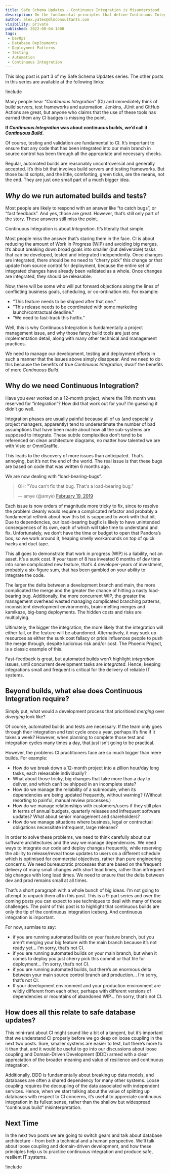 ```yaml
---
title: Safe Schema Updates - Continuous Integration is Misunderstood
description: On the fundamental principles that define Continuous Integration, and the unfortunate, but common, practice of superficially adopting specific practices, without a proper appreciation of how to use them effectively. 
author: alex.yates@dlmconsultants.com
visibility: private
published: 2022-08-04-1400
tags:
 - DevOps
 - Database Deployments
 - Deployment Patterns
 - Testing
 - Automation
 - Continuous Integration
---
```


This blog post is part 3 of my Safe Schema Updates series. The other posts in this series are available at the following links:

!include <safe-schema-updates-posts>

Many people hear *“Continuous Integration”* (CI) and immediately think of build servers, test frameworks and automation. Jenkins, JUnit and GitHub Actions are great, but anyone who claims that the use of these tools has earned them any CI badges is missing the point.

**If *Continuous Integration* was about continuous builds, we’d call it *Continuous Build*.**

Of course, testing and validation are fundamental to CI. It’s important to ensure that any code that has been integrated into our main branch in source control has been through all the appropriate and necessary checks.

Regular, automated builds are reasonably uncontroversial and generally accepted. It’s this bit that involves build servers and testing frameworks. But those build scripts, and the little, comforting, green ticks, are the means, not the end. They are just one small part of a much bigger idea.

## *Why* do we run automated builds and tests?

Most people are likely to respond with an answer like “to catch bugs”, or “fast feedback”. And yes, those are great. However, that’s still only part of the story. These answers still miss the point.

Continuous Integration is about *Integration*. It’s literally that simple.

Most people miss the answer that’s staring them in the face. CI is about reducing the amount of Work in Progress (WIP) and avoiding big merges. It’s about breaking down broad goals into smaller (but deliverable) tasks that can be developed, tested and integrated independently. Once changes are integrated, there should be no need to “cherry pick” this change or that update from source control for deployment, because the entire set of integrated changes have already been validated as a whole. Once changes are integrated, they should be releasable.

Now, there will be some who will put forward objections along the lines of conflicting business goals, scheduling, or co-ordination etc. For example:
- “This feature needs to be shipped after that one.”
- "This release needs to be coordinated with some marketing launch/contractual deadline.”
- “We need to fast-track this hotfix.”

Well, this is why Continuous Integration is fundamentally a project management issue, and why those fancy build tools are just one implementation detail, along with many other technical and management practices.

We need to manage our development, testing and deployment efforts in such a manner that the issues above simply disappear. And we need to do this because the benefits of true *Continuous Integration*, dwarf the benefits of mere *Continuous Build*.

## Why do we need Continuous Integration?

Have you ever worked on a 12-month project, where the 11th month was reserved for “integration”? How did that work out for you? I’m guessing it didn’t go well.

Integration phases are usually painful because all of us (and especially project managers, apparently) tend to underestimate the number of bad assumptions that have been made about how all the sub-systems are supposed to integrate. These subtle complexities don’t tend to be referenced on clean architecture diagrams, no matter how talented we are with Visio or OmniGraffle.

This leads to the discovery of more issues than anticipated. That’s annoying, but it’s not the end of the world. The real issue is that these bugs are based on code that was written 6 months ago. 

We are now dealing with “load-bearing-bugs”.

<blockquote class="twitter-tweet"><p lang="en" dir="ltr">OH: &quot;You can&#39;t fix that bug. That&#39;s a load-bearing bug.&quot;</p>&mdash; amye (@amye) <a href="https://twitter.com/amye/status/1097686448260579328?ref_src=twsrc%5Etfw">February 19, 2019</a></blockquote> <script async src="https://platform.twitter.com/widgets.js" charset="utf-8"></script> 

Each issue is now orders of magnitude more tricky to fix, since to resolve the problem cleanly would require a complicated refactor and probably a fundamental rethink about how this bit is supposed to work with that bit. Due to dependencies, our load-bearing bugfix is likely to have unintended consequences of its own, each of which will take time to understand and fix. Unfortunately, we don’t have the time or budget to open that Pandora’s box, so we work around it, heaping smelly workarounds on top of quick hacks and duct tape.

This all goes to demonstrate that work in progress (WIP) is a liability, not an asset. It’s a sunk cost. If your team of 8 has invested 6 months of dev time into some complicated new feature, that’s 4 developer-years of investment, probably a six-figure sum, that has been gambled on your ability to integrate the code.

The larger the delta between a development branch and main, the more complicated the merge and the greater the chance of hitting a nasty load-bearing bug. Additionally, the more concurrent WIP, the greater the management overhead wasted managing complicated branching patterns, inconsistent development environments, brain-melting merges and kamikaze, big-bang deployments. The hidden costs and risks are multiplying.

Ultimately, the bigger the integration, the more likely that the integration will either fail, or the feature will be abandoned. Alternatively, it may suck up resources as either the sunk cost fallacy or pride influences people to push the merge through, despite ludicrous risk and/or cost. The Phoenix Project, is a classic example of this.

Fast-feedback is great, but automated builds won’t highlight *integration* issues, until concurrent development tasks are *integrated*. Hence, keeping integrations small and frequent is critical for the delivery of reliable IT systems.

## Beyond builds, what else does Continuous Integration require?

Simply put, what would a development process that prioritised *merging* over *diverging* look like?

Of course, automated builds and tests are necessary. If the team only goes through their integration and test cycle once a year, perhaps it’s fine if it takes a week? However, when planning to complete those test and integration cycles many times a day, that just isn’t going to be practical.

However, the problems CI practitioners face are so much bigger than mere builds. For example:

- How do we break down a 12-month project into a zillion hour/day long tasks, each releasable individually?
- What about those tricky, big changes that take more than a day to deliver, and which can’t be shipped in an incomplete state? 
- How do we manage the reliability of a submodule, when its dependencies are being updated frequently, without warning? (Without resorting to painful, manual review processes.)
- How do we manage relationships with customers/users if they still plan in terms of annual budgets, quarterly releases and infrequent software updates? What about senior management and shareholders?
- How do we manage situations where business, legal or contractual obligations necessitate infrequent, large releases?

In order to solve these problems, we need to think carefully about our software architectures and the way we manage dependencies. We need ways to integrate our code and deploy changes frequently, while reserving the ability to release/reveal those updates to users on a different schedule which is optimised for commercial objectives, rather than pure engineering concerns. We need bureaucratic processes that are based on the frequent delivery of many small changes with short lead times, rather than infrequent big changes with long lead times. We need to ensure that the delta between dev and prod remains small at all times.

That’s a short paragraph with a whole bunch of big ideas. I’m not going to attempt to unpack them all in this post. This is a 9-part series and over the coming posts you can expect to see techniques to deal with many of those challenges. The point of this post is to highlight that continuous builds are only the tip of the continuous integration iceberg. And continuous integration is important.

For now, surmise to say:
- if you are running automated builds on your feature branch, but you aren’t merging your big feature with the main branch because it’s not ready yet… I’m sorry, that’s not CI.
- if you are running automated builds on your main branch, but when it comes to deploy you just cherry pick this commit or that file for deployment… I’m sorry, that’s not CI.
- if you are running automated builds, but there’s an enormous delta between your main source control branch and production… I’m sorry, that’s not CI.
- If your development environment and your production environment are wildly different from each other, perhaps with different versions of dependencies or mountains of abandoned WIP… I’m sorry, that’s not CI.

## How does all this relate to safe database updates?

This mini-rant about CI might sound like a bit of a tangent, but it’s important that we understand CI properly before we go deep on loose coupling in the next two posts. Sure, smaller systems are easier to test, but there’s more to it than that, and it would be useful to go into our discussions about loose coupling and Domain-Driven Development (DDD) armed with a clear appreciation of the broader meaning and value of resilience and continuous integration.

Additionally, DDD is fundamentally about breaking up data models, and databases are often a shared dependency for many other systems. Loose coupling requires the decoupling of the data associated with independent services. Hence, when we start talking about the value of splitting up databases with respect to CI concerns, it’s useful to appreciate continuous integration in its fullest sense, rather than the shallow but widespread “continuous build” misinterpretation.

## Next Time

In the next two posts we are going to switch gears and talk about database architecture - from both a technical and a human perspective. We’ll talk about loose coupling and domain-driven development, and how these principles help us to practice continuous integration and produce safe, resilient IT systems.

!include <safe-schema-updates-posts>
